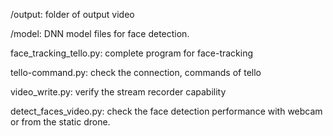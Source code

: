 /output: folder of output video

/model: DNN model files for face detection.

face_tracking_tello.py: complete program for face-tracking

tello-command.py: check the connection, commands of tello

video_write.py: verify the stream recorder capability 

detect_faces_video.py: check the face detection performance with webcam or from the static drone. 
